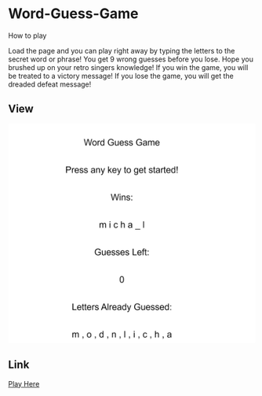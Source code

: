 # Word-Guess-Game

How to play

Load the page and you can play right away by typing the letters to the secret word or phrase! You get 9 wrong guesses before you lose. Hope you brushed up on your retro singers knowledge! If you win the game, you will be treated to a victory message! If you lose the game, you will get the dreaded defeat message! 

## View 
![alt text](/images/image.png)


## Link
[Play Here](https://rugiyya.github.io/Word-Guess-Game/)
